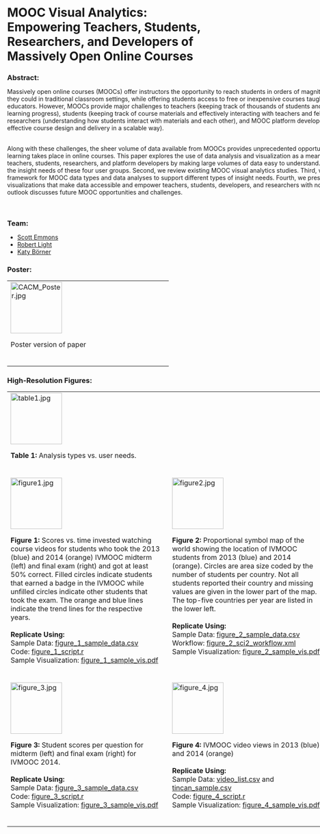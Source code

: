 <style type="text/css">
td.data {
padding-right:20px;
vertical-align:top;
width:350px;
}
tr {
margin: 0 0 20px 0;
display: inline-block;
}
#middle a {
font-weight:400 !important;
}
#middle a:hover {
opacity:.8;
}
</style>

<div id="middle" class="research">

<h1 style="margin-bottom:20px;">MOOC Visual Analytics: Empowering Teachers, Students, Researchers, and Developers of Massively Open Online Courses</h1>

<div id="container" style="width:865px; margin-bottom:25px;">

<!--<p>Emmons, Scott, Robert Light, and Katy Börner. 2015. "MOOC Visual Analytics".</p>
<br>-->

<h3 style="margin-bottom:7px;">Abstract:</h3>
<p>Massively open online courses (MOOCs) offer instructors the opportunity to reach students in orders of magnitude greater than they could in traditional classroom settings, while offering students access to free or inexpensive courses taught by world-class educators. However, MOOCs provide major challenges to teachers (keeping track of  thousands of students and supporting their learning progress), students (keeping track of course materials and effectively interacting with teachers and fellow students), researchers (understanding how students interact with materials and each other), and MOOC platform developers (supporting effective course design and delivery in a scalable way).
<br><br>

Along with these challenges, the sheer volume of data available from MOOCs provides unprecedented opportunities to study how learning takes place in online courses. This paper explores the use of data analysis and visualization as a means to empower teachers, students, researchers, and platform developers by making large volumes of data easy to understand. First, we introduce the insight needs of these four user groups. Second, we review existing MOOC visual analytics studies. Third, we present a framework for MOOC data types and data analyses to support different types of insight needs. Fourth, we present exemplary data visualizations that make data accessible and empower teachers, students, developers, and researchers with novel insights. The outlook discusses future MOOC opportunities and challenges.</p>
<br>

<h3 style="margin-bottom:7px;">Team:</h3>
<ul class="middle">
<li><a href="http://scottemmons.com/" target="_blank">Scott Emmons</a></li>
<li><a href="/current_team/bio/robert_light.html" target="_blank">Robert Light</a></li>
<li><a href="/current_team/bio/katy_borner.html" target="_blank">Katy Börner</a></li>
</ul>

<!--<h3 style="margin-bottom:7px;">Datasets:</h3>
<ul class="middle">
<li><a href="/docs/data/2015-ModSci/150210-ModSci-BookList.csv">Book List</a></li>
<li><a href="/docs/data/2015-ModSci/150202-ModSci-DataDictionary.csv">Data Dictionary</a></li>
<li><a href="/docs/data/2015-ModSci/150202-ModSci-SubjectHeadingsList.csv">Subject Headings List</a></li>
</ul>-->

<h3 style="margin-bottom:7px;">Poster:</h3>
<table>
<tr>
<td class="data"><a href="/docs/data/2015-MOOCVis/CACM_Poster.pdf#zoom=100" target="_blank"><img src="/docs/data/2015-MOOCVis/CACM_Poster.jpg" height="120" alt="CACM_Poster.jpg"></a><br>
<p class="caption">Poster version of paper</p>
</td>
</tr>
</table>

<h3 style="margin-bottom:7px;">High-Resolution Figures:</h3>
<table>
<tr>
<td class="data"><a href="/docs/data/2015-MOOCVis/table1.pdf#zoom=100" target="_blank"><img src="/docs/data/2015-MOOCVis/table1.jpg" height="120" alt="table1.jpg"></a><br>
<p class="caption"><strong>Table 1: </strong>Analysis types vs. user needs.</p>
</td>
<td class="data"><br>
<p class="caption">&nbsp;</p></td></tr>
<tr>
<td class="data"><a href="/docs/data/2015-MOOCVis/figure1.pdf" target="_blank"><img src="/docs/data/2015-MOOCVis/figure1.jpg" height="120" alt="figure1.jpg"></a><br>
<p class="caption"><strong>Figure 1:</strong> Scores vs. time invested watching course videos for students who took the 2013 (blue) and 2014 (orange) IVMOOC midterm (left) and final exam (right) and got at least 50% correct. Filled circles indicate students that earned a badge in the IVMOOC while unfilled circles indicate other students that took the exam. The orange and blue lines indicate the trend lines for the respective years.<br><br>
<strong>Replicate Using:</strong><br>
Sample Data: <a href="/docs/data/2015-MOOCVis/figure_1_sample_data.csv" target="_blank">figure_1_sample_data.csv</a><br>
Code: <a href="/docs/data/2015-MOOCVis/figure_1_script.r "target="_blank">figure_1_script.r</a><br>
Sample Visualization: <a href="/docs/data/2015-MOOCVis/figure_1_sample_vis.pdf" target="_blank">figure_1_sample_vis.pdf</a></p>
</td>
<td class="data"><a href="/docs/data/2015-MOOCVis/figure2.pdf" target="_blank"><img src="/docs/data/2015-MOOCVis/figure2.jpg" height="120" alt="figure2.jpg"></a><br>
<p class="caption"><strong>Figure 2:</strong> Proportional symbol map of the world showing the location of IVMOOC students from 2013 (blue) and 2014 (orange). Circles are area size coded by the number of students per country. Not all students reported their country and missing values are given in the lower part of the map. The top-five countries per year are listed in the lower left.<br><br>
<strong>Replicate Using:</strong><br>
Sample Data: <a href="/docs/data/2015-MOOCVis/figure_2_sample_data.csv" target="_blank">figure_2_sample_data.csv</a><br>
Workflow: <a href="/docs/data/2015-MOOCVis/figure_2_sci2_workflow.xml" target="_blank">figure_2_sci2_workflow.xml</a><br>
Sample Visualization: <a href="/docs/data/2015-MOOCVis/figure_2_sample_vis.pdf" target="_blank">figure_2_sample_vis.pdf</a></p></td>
</tr>
<tr>
<td class="data"><a href="/docs/data/2015-MOOCVis/figure_3.pdf" target="_blank"><img src="/docs/data/2015-MOOCVis/figure_3.jpg" height="120" alt="figure_3.jpg"></a><br>
<p class="caption"><strong>Figure 3:</strong> Student scores per question for midterm (left) and final exam (right) for IVMOOC 2014.<br><br>
<strong>Replicate Using:</strong><br>
Sample Data: <a href="/docs/data/2015-MOOCVis/figure_3_sample_data.csv" target="_blank">figure_3_sample_data.csv</a><br>
Code: <a href="/docs/data/2015-MOOCVis/figure_3_script.r" target="_blank">figure_3_script.r</a><br>
Sample Visualization: <a href="/docs/data/2015-MOOCVis/figure_3_sample_vis.pdf" target="_blank">figure_3_sample_vis.pdf</a></p></td>
<td class="data"><a href="/docs/data/2015-MOOCVis/figure_4.pdf" target="_blank"><img src="/docs/data/2015-MOOCVis/figure_4.jpg" height="120" alt="figure_4.jpg"></a><br>
<p class="caption"><strong>Figure 4:</strong> IVMOOC video views in 2013 (blue) and 2014 (orange)<br><br>
<strong>Replicate Using:</strong><br>
Sample Data: <a href="/docs/data/2015-MOOCVis/video_list.csv" target="_blank">video_list.csv</a> and <a href="/docs/data/2015-MOOCVis/tincan_sample.csv" target="_blank">tincan_sample.csv</a><br>
Code: <a href="/docs/data/2015-MOOCVis/figure_4_script.r" target="_blank">figure_4_script.r</a><br>
Sample Visualization: <a href="/docs/data/2015-MOOCVis/figure_4_sample_vis.pdf" target="_blank">figure_4_sample_vis.pdf</a></p></td>
</tr>
</table>

</div>

</div>